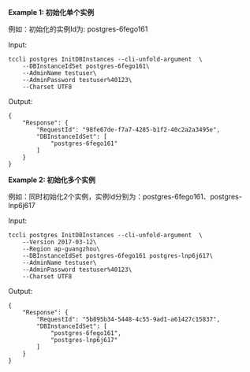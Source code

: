 **Example 1: 初始化单个实例**

例如：初始化的实例Id为: postgres-6fego161

Input: 

```
tccli postgres InitDBInstances --cli-unfold-argument  \
    --DBInstanceIdSet postgres-6fego161\
    --AdminName testuser\
    --AdminPassword testuser%40123\
    --Charset UTF8
```

Output: 
```
{
    "Response": {
        "RequestId": "98fe67de-f7a7-4285-b1f2-40c2a2a3495e",
        "DBInstanceIdSet": [
            "postgres-6fego161"
        ]
    }
}
```

**Example 2: 初始化多个实例**

例如：同时初始化2个实例，实例Id分别为：postgres-6fego161、postgres-lnp6j617

Input: 

```
tccli postgres InitDBInstances --cli-unfold-argument  \
    --Version 2017-03-12\
    --Region ap-guangzhou\
    --DBInstanceIdSet postgres-6fego161 postgres-lnp6j617\
    --AdminName testuser\
    --AdminPassword testuser%40123\
    --Charset UTF8
```

Output: 
```
{
    "Response": {
        "RequestId": "5b895b34-5448-4c55-9ad1-a61427c15837",
        "DBInstanceIdSet": [
            "postgres-6fego161",
            "postgres-lnp6j617"
        ]
    }
}
```


